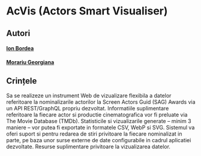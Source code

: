 # AcVis (Actors Smart Visualiser)

## Autori
#### [Ion Bordea](https://github.com/JohnBordea)
#### [Morariu Georgiana](https://github.com/georgianamorariu)

## Crințele
Sa se realizeze un instrument Web de vizualizare flexibila a datelor referitoare la nominalizarile actorilor la Screen Actors Guid (SAG) Awards via un API REST/GraphQL propriu dezvoltat. Informatiile suplimentare referitoare la fiecare actor si productie cinematografica vor fi preluate via The Movie Database (TMDb). Statisticile si vizualizarile generate – minim 3 maniere – vor putea fi exportate in formatele CSV, WebP si SVG. Sistemul va oferi suport si pentru redarea de stiri privitoare la fiecare nominalizat in parte, pe baza unor surse externe de date configurabile in cadrul aplicatiei dezvoltate. Resurse suplimentare privitoare la vizualizarea datelor. 
